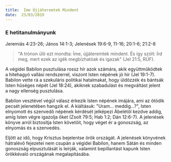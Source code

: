 ```yaml
---
title:  Íme Újjáteremtek Mindent
date:  23/03/2019
---
```


### E hetitanulmányunk
Jeremiás 4:23-26; János 14:1-3; Jelenések 19:6-9, 11-16; 20:1-6; 21:2-8

> <p></p>
> "A trónon ülõ ezt mondta: Íme, újjáteremtek mindent. És így szólt: Írd meg, mert ezek az igék megbízhatóak és igazak" (Jel 21:5, RÚF).

A végidei Babilon pusztulása rossz hír azok számára, akik együttmûködtek a hitehagyó vallási rendszerrel, viszont Isten népének jó hír (Jel 19:1-7). Babilon vette rá a szekuláris politikai hatalmakat, hogy üldözzék és bántsák Isten hûséges népét (Jel 18:24), akiknek szabadulást és megváltást jelent a nagy ellenség pusztulása.

Babilon vesztével végül válasz érkezik Isten népének imájára, ami az ötödik pecsét jelenetében hangzik el. A kiáltásuk: "Uram… meddig…?", Isten elnyomott és szenvedõ népének kérdését jelképezi Ábelétõl kezdve addig, amíg Isten végre igazolja õket (Zsolt 79:5; Hab 1:2; Dán 12:6-7). A jelenések könyve arról biztosítja Isten követõit, hogy véget ér a gonoszság, az elnyomás és a szenvedés.

Eljött az idõ, hogy Krisztus bejelentse örök országát. A jelenések könyvének hátralévõ fejezetei nem csupán a végidei Babilon, hanem Sátán és minden gonoszság elpusztulását is leírják, valamint bepillantást kapunk Isten örökkévaló országának megalapításába.